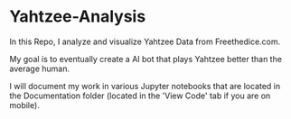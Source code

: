 # Yahtzee-Analysis
In this Repo, I analyze and visualize Yahtzee Data from Freethedice.com.

My goal is to eventually create a AI bot that plays Yahtzee better than the average human.

I will document my work in various Jupyter notebooks that are located in the Documentation folder (located in the 'View Code' tab if you are on mobile).
